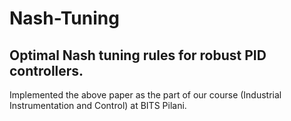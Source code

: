 # Nash-Tuning
## Optimal Nash tuning rules for robust PID controllers.
Implemented the above paper as the part of our course (Industrial Instrumentation and Control) at BITS Pilani.


